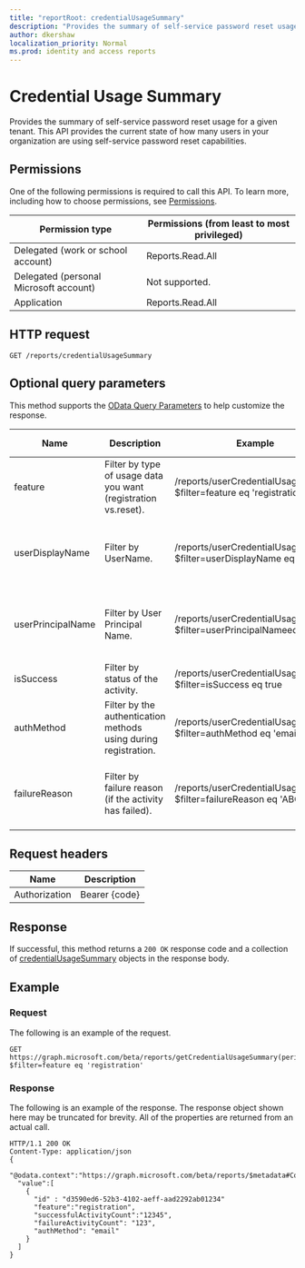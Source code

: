 ```yaml
---
title: "reportRoot: credentialUsageSummary"
description: "Provides the summary of self-service password reset usage for a given tenant."
author: dkershaw
localization_priority: Normal
ms.prod: identity and access reports
---
```


# Credential Usage Summary

Provides the summary of self-service password reset usage for a given tenant. This API provides the current state of how many users in your organization are using self-service password reset capabilities.

## Permissions

One of the following permissions is required to call this API. To learn more, including how to choose permissions, see [Permissions](../../../concepts/permissions_reference.md).

| Permission type | Permissions (from least to most privileged) |
| --------------- | ------------------------------------------- |
| Delegated (work or school account) | Reports.Read.All |
| Delegated (personal Microsoft account) | Not supported. |
| Application | Reports.Read.All |

## HTTP request

<!-- { "blockType": "ignored" } -->

```http
GET /reports/credentialUsageSummary
```

## Optional query parameters

This method supports the [OData Query Parameters](http://graph.microsoft.io/docs/overview/query_parameters) to help customize the response.

| Name | Description | Example | Supported Operators |
| ---- | ----------- | ------- | ------------------- |
| feature | Filter by type of usage data you want (registration vs.reset). | /reports/userCredentialUsageDetails?$filter=feature eq 'registration' | eq |
| userDisplayName | Filter by UserName. | /reports/userCredentialUsageDetails?$filter=userDisplayName eq 'ABCD' | eq, startswith(), orderby. Supports case insensitive. |
| userPrincipalName |	Filter by User Principal Name. | /reports/userCredentialUsageDetails?$filter=userPrincipalNameeq 'ABCD' |	eq, startswith(), orderby. Supports case insensitive. |
| isSuccess |	Filter by status of the activity. |	/reports/userCredentialUsageDetails?$filter=isSuccess eq true	|	eq, orderby |
| authMethod | Filter by the authentication methods using during registration. | /reports/userCredentialUsageDetails?$filter=authMethod eq 'email' | eq, orderby |
| failureReason | Filter by failure reason (if the activity has failed). | /reports/userCredentialUsageDetails?$filter=failureReason eq 'ABCD' | eq, startswith(), orderby. Supports case insensitive. |

## Request headers

| Name | Description |
| ---- | ----------- |
| Authorization | Bearer {code} |

## Response

If successful, this method returns a `200 OK` response code and a collection of [credentialUsageSummary](../resources/credentialusagesummary.md) objects in the response body.

## Example

### Request

The following is an example of the request.

<!-- {
  "blockType": "request",
  "name": "get_credentialusagesummary"
}-->

```http
GET https://graph.microsoft.com/beta/reports/getCredentialUsageSummary(period='D30')?$filter=feature eq 'registration'
```

### Response

The following is an example of the response. The response object shown here may be truncated for brevity. All of the properties are returned from an actual call.

<!-- {
  "blockType": "response",
  "truncated": true,
  "@odata.type": "microsoft.graph.credentialUsageSummary"
} -->

```http
HTTP/1.1 200 OK
Content-Type: application/json
{
  "@odata.context":"https://graph.microsoft.com/beta/reports/$metadata#Collection(microsoft.graph.getCredentialUsageSummary)",
  "value":[
    {
      "id" : "d3590ed6-52b3-4102-aeff-aad2292ab01234"
      "feature":"registration",
      "successfulActivityCount":"12345",
      "failureActivityCount": "123",
      "authMethod": "email"
    }
  ]
}
```

<!-- uuid: 8fcb5dbc-d5aa-4681-8e31-b001d5168d79
2015-10-25 14:57:30 UTC -->
<!-- {
  "type": "#page.annotation",
  "description": "Get credentialUsageSummary",
  "keywords": "",
  "section": "documentation",
  "tocPath": ""
}-->
